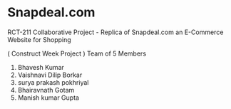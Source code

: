 # Snapdeal.com
RCT-211 Collaborative Project - Replica of Snapdeal.com an E-Commerce Website for Shopping

( Construct Week Project )
Team of 5 Members
1. Bhavesh Kumar
2. Vaishnavi Dilip Borkar
3. surya prakash pokhriyal
4. Bhairavnath Gotam
5. Manish kumar Gupta
